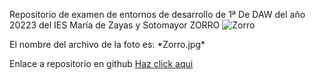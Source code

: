 Repositorio de examen de entornos de desarrollo de 1ª De DAW del año 20223 del IES María de Zayas y Sotomayor
ZORRO
<img src="https://media.istockphoto.com/id/516318760/es/foto/red-fox-vulpes-vulpes.jpg?s=612x612&w=0&k=20&c=b5QH5UScj2ovKcioOx03DIcg9YZgUdnXZDadeyDXTIk=" alt="Zorro">
<p>El nombre del archivo de la foto es: *Zorro.jpg* </p>
<p>Enlace a repositorio en github <a href="https://github.com/GonS11/Examen-Entornos/tree/zorro">Haz click aqui</a></p>
